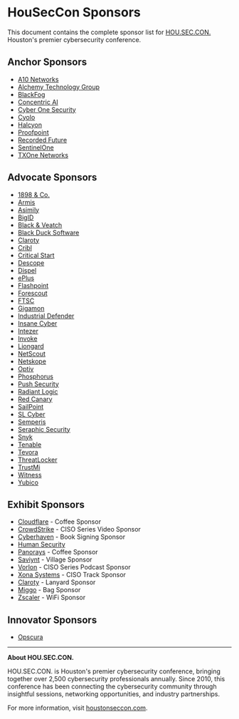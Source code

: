 # HouSecCon Sponsors

This document contains the complete sponsor list for [HOU.SEC.CON.](https://houstonseccon.com) Houston's premier cybersecurity conference.

## Anchor Sponsors

- [A10 Networks](https://www.a10networks.com)
- [Alchemy Technology Group](https://alchemytechgroup.com)
- [BlackFog](https://www.blackfog.com)
- [Concentric AI](https://concentric.ai)
- [Cyber One Security](https://cyberonesecurity.com)
- [Cyolo](https://cyolo.io)
- [Halcyon](https://www.halcyon.ai)
- [Proofpoint](https://www.proofpoint.com/us)
- [Recorded Future](https://www.recordedfuture.com)
- [SentinelOne](https://www.sentinelone.com)
- [TXOne Networks](https://www.txone.com)

## Advocate Sponsors

- [1898 & Co.](https://1898andco.burnsmcd.com)
- [Armis](https://www.armis.com)
- [Asimily](https://asimily.com)
- [BigID](https://bigid.com)
- [Black & Veatch](https://www.bv.com/en-US)
- [Black Duck Software](https://www.blackduck.com)
- [Claroty](https://claroty.com)
- [Cribl](https://cribl.io)
- [Critical Start](https://www.criticalstart.com)
- [Descope](https://www.descope.com)
- [Dispel](https://dispel.com)
- [ePlus](https://www.eplus.com)
- [Flashpoint](https://flashpoint.io)
- [Forescout](https://www.forescout.com)
- [FTSC](https://www.ftsc.com)
- [Gigamon](https://www.gigamon.com)
- [Industrial Defender](https://www.industrialdefender.com)
- [Insane Cyber](https://insanecyber.com)
- [Intezer](https://intezer.com)
- [Invoke](https://www.invokellc.com)
- [Liongard](https://www.liongard.com)
- [NetScout](https://www.netscout.com)
- [Netskope](https://www.netskope.com)
- [Optiv](https://www.optiv.com)
- [Phosphorus](https://phosphorus.io)
- [Push Security](https://pushsecurity.com)
- [Radiant Logic](https://www.radiantlogic.com)
- [Red Canary](https://redcanary.com)
- [SailPoint](https://www.sailpoint.com)
- [SL Cyber](https://slcyber.io)
- [Semperis](https://www.semperis.com)
- [Seraphic Security](https://seraphicsecurity.com)
- [Snyk](https://snyk.io)
- [Tenable](https://www.tenable.com)
- [Tevora](https://www.tevora.com)
- [ThreatLocker](https://www.threatlocker.com)
- [TrustMi](https://trustmi.ai)
- [Witness](https://witness.ai)
- [Yubico](https://www.yubico.com)

## Exhibit Sponsors

- [Cloudflare](https://www.cloudflare.com) - Coffee Sponsor
- [CrowdStrike](https://www.crowdstrike.com/en-us/) - CISO Series Video Sponsor
- [Cyberhaven](https://www.cyberhaven.com) - Book Signing Sponsor
- [Human Security](https://www.humansecurity.com)
- [Panorays](https://panorays.com) - Coffee Sponsor
- [Saviynt](https://saviynt.com) - Village Sponsor
- [Vorlon](https://vorlon.io) - CISO Series Podcast Sponsor
- [Xona Systems](https://www.xonasystems.com) - CISO Track Sponsor
- [Claroty](https://claroty.com) - Lanyard Sponsor
- [Miggo](https://www.miggo.io) - Bag Sponsor
- [Zscaler](https://www.zscaler.com) - WiFi Sponsor

## Innovator Sponsors

- [Opscura](https://www.opscura.io)

---

**About HOU.SEC.CON.**

HOU.SEC.CON. is Houston's premier cybersecurity conference, bringing together over 2,500 cybersecurity professionals annually. Since 2010, this conference has been connecting the cybersecurity community through insightful sessions, networking opportunities, and industry partnerships.

For more information, visit [houstonseccon.com](https://houstonseccon.com).